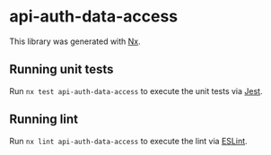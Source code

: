 # api-auth-data-access

This library was generated with [Nx](https://nx.dev).

## Running unit tests

Run `nx test api-auth-data-access` to execute the unit tests via [Jest](https://jestjs.io).

## Running lint

Run `nx lint api-auth-data-access` to execute the lint via [ESLint](https://eslint.org/).
